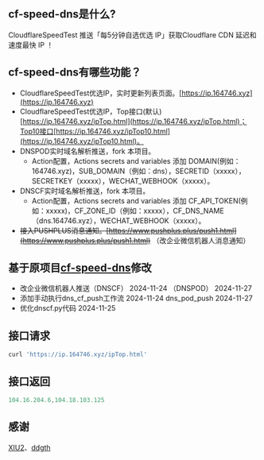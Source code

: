 ## cf-speed-dns是什么?
CloudflareSpeedTest 推送「每5分钟自选优选 IP」获取Cloudflare CDN 延迟和速度最快 IP ！

## cf-speed-dns有哪些功能？
* CloudflareSpeedTest优选IP，实时更新列表页面。[https://ip.164746.xyz](https://ip.164746.xyz)
* CloudflareSpeedTest优选IP，Top接口(默认)[https://ip.164746.xyz/ipTop.html](https://ip.164746.xyz/ipTop.html)；Top10接口[https://ip.164746.xyz/ipTop10.html](https://ip.164746.xyz/ipTop10.html)。
* DNSPOD实时域名解析推送，fork 本项目。
  * Action配置，Actions secrets and variables 添加 DOMAIN(例如：164746.xyz)，SUB_DOMAIN（例如：dns），SECRETID（xxxxx），SECRETKEY（xxxxx），WECHAT_WEBHOOK（xxxxx）。
* DNSCF实时域名解析推送，fork 本项目。
  * Action配置，Actions secrets and variables 添加 CF_API_TOKEN(例如：xxxxx)，CF_ZONE_ID（例如：xxxxx），CF_DNS_NAME（dns.164746.xyz），WECHAT_WEBHOOK（xxxxx）。
* ~~接入PUSHPLUS消息通知。[https://www.pushplus.plus/push1.html](https://www.pushplus.plus/push1.html)~~ （改企业微信机器人消息通知）

## 基于原项目[cf-speed-dns](https://github.com/ZhiXuanWang/cf-speed-dns)修改
* 改企业微信机器人推送（DNSCF）  2024-11-24 （DNSPOD） 2024-11-27
* 添加手动执行dns_cf_push工作流 2024-11-24  dns_pod_push  2024-11-27
* 优化dnscf.py代码 2024-11-25

## 接口请求
```javascript
curl 'https://ip.164746.xyz/ipTop.html'
```
## 接口返回
```javascript
104.16.204.6,104.18.103.125
```

## 感谢
[XIU2](https://github.com/XIU2/CloudflareSpeedTest)、[ddgth](https://github.com/ddgth/cf2dns)
